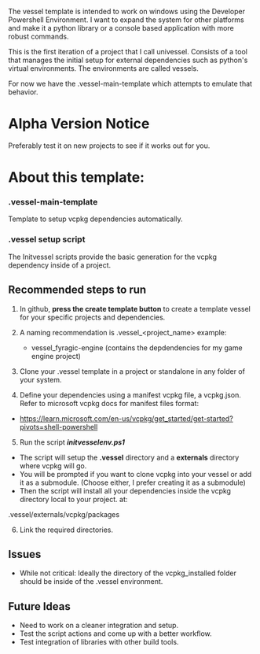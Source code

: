 The vessel template is intended to work on windows using the Developer Powershell Environment.
I want to expand the system for other platforms and make it a python library or a console based application with more robust commands.

This is the first iteration of a project that I call univessel.
Consists of a tool that manages the initial setup for external dependencies such as python's virtual environments.
The environments are called vessels.

For now we have the .vessel-main-template which attempts to emulate that behavior.

# Alpha Version Notice
Preferably test it on new projects to see if it works out for you.

# About this template:

### .vessel-main-template
Template to setup vcpkg dependencies automatically.

### .vessel setup script
The Initvessel scripts provide the basic generation for the vcpkg dependency inside of a project.


## Recommended steps to run
1. In github, **press the create template button** to create a template vessel for your specific projects and dependencies.
2. A naming recommendation is .vessel_<project_name> example:
   - vessel_fyragic-engine (contains the depdendencies for my game engine project)
3. Clone your .vessel template in a project or standalone in any folder of your system.
  
4. Define your dependencies using a manifest vcpkg file, a vcpkg.json. Refer to microsoft vcpkg docs for manifest files format:

- https://learn.microsoft.com/en-us/vcpkg/get_started/get-started?pivots=shell-powershell

5. Run the script ***initvesselenv.ps1***
- The script will setup the **.vessel** directory and a **externals** directory where vcpkg will go.
- You will be prompted if you want to clone vcpkg into your vessel or add it as a submodule. (Choose either, I prefer creating it as a submodule)
- Then the script will install all your dependencies inside the vcpkg directory local to your project. at:

.vessel/externals/vcpkg/packages

6. Link the required directories.

## Issues
- While not critical: Ideally the directory of the vcpkg_installed folder should be inside of the .vessel environment.

## Future Ideas
- Need to work on a cleaner integration and setup.
- Test the script actions and come up with a better workflow.
- Test integration of libraries with other build tools.

    

